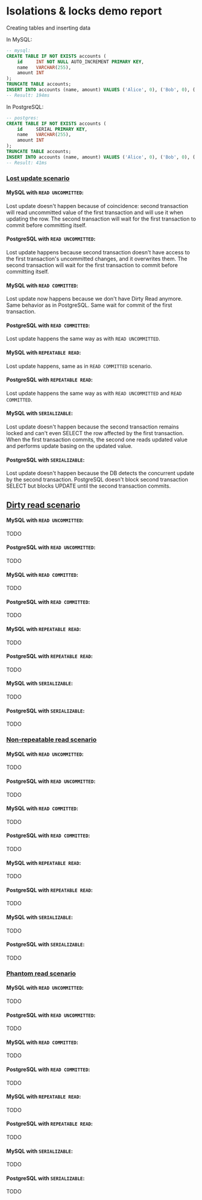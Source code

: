 # Isolations & locks demo report

Creating tables and inserting data

In MySQL:

```sql
-- mysql:
CREATE TABLE IF NOT EXISTS accounts (
    id     INT NOT NULL AUTO_INCREMENT PRIMARY KEY,
    name   VARCHAR(255),
    amount INT
);
TRUNCATE TABLE accounts;
INSERT INTO accounts (name, amount) VALUES ('Alice', 0), ('Bob', 0), ('Charlie', 0), ('Dave', 0), ('Eve', 0), ('Frank', 0)
-- Result: 194ms
```

In PostgreSQL:

```sql
-- postgres:
CREATE TABLE IF NOT EXISTS accounts (
    id     SERIAL PRIMARY KEY,
    name   VARCHAR(255),
    amount INT
);
TRUNCATE TABLE accounts;
INSERT INTO accounts (name, amount) VALUES ('Alice', 0), ('Bob', 0), ('Charlie', 0), ('Dave', 0), ('Eve', 0), ('Frank', 0)
-- Result: 41ms
```

### [Lost update scenario](LOST_UPDATE.md)

#### MySQL with `READ UNCOMMITTED`:

Lost update doesn't happen because of coincidence: second transaction will read uncommitted value of the first transaction and will use it
when updating the row.
The second transaction will wait for the first transaction to commit before committing itself.

#### PostgreSQL with `READ UNCOMMITTED`:

Lost update happens because second transaction doesn't have access to the first transaction's uncommitted changes, and it overwrites them.
The second transaction will wait for the first transaction to commit before committing itself.

#### MySQL with `READ COMMITTED`:

Lost update now happens because we don't have Dirty Read anymore. Same behavior as in PostgreSQL. Same wait for commit of the first
transaction.

#### PostgreSQL with `READ COMMITTED`:

Lost update happens the same way as with `READ UNCOMMITTED`.

#### MySQL with `REPEATABLE READ`:

Lost update happens, same as in `READ COMMITTED` scenario.

#### PostgreSQL with `REPEATABLE READ`:

Lost update happens the same way as with `READ UNCOMMITTED` and `READ COMMITTED`.

#### MySQL with `SERIALIZABLE`:

Lost update doesn't happen because the second transaction remains locked and can't even SELECT the row affected by the first transaction.
When the first transaction commits, the second one reads updated value and performs update basing on the updated value.

#### PostgreSQL with `SERIALIZABLE`:

Lost update doesn't happen because the DB detects the concurrent update by the second transaction. PostgreSQL doesn't block second transaction SELECT but blocks UPDATE until the second transaction commits. 

## [Dirty read scenario](DIRTY_READ.md)

#### MySQL with `READ UNCOMMITTED`:

TODO

#### PostgreSQL with `READ UNCOMMITTED`:

TODO

#### MySQL with `READ COMMITTED`:

TODO

#### PostgreSQL with `READ COMMITTED`:

TODO

#### MySQL with `REPEATABLE READ`:

TODO

#### PostgreSQL with `REPEATABLE READ`:

TODO

#### MySQL with `SERIALIZABLE`:

TODO

#### PostgreSQL with `SERIALIZABLE`:

TODO

### [Non-repeatable read scenario](NON_REPEATABLE_READ.md)

#### MySQL with `READ UNCOMMITTED`:

TODO

#### PostgreSQL with `READ UNCOMMITTED`:

TODO

#### MySQL with `READ COMMITTED`:

TODO

#### PostgreSQL with `READ COMMITTED`:

TODO

#### MySQL with `REPEATABLE READ`:

TODO

#### PostgreSQL with `REPEATABLE READ`:

TODO

#### MySQL with `SERIALIZABLE`:

TODO

#### PostgreSQL with `SERIALIZABLE`:

TODO

### [Phantom read scenario](PHANTOM_READ.md)

#### MySQL with `READ UNCOMMITTED`:

TODO

#### PostgreSQL with `READ UNCOMMITTED`:

TODO

#### MySQL with `READ COMMITTED`:

TODO

#### PostgreSQL with `READ COMMITTED`:

TODO

#### MySQL with `REPEATABLE READ`:

TODO

#### PostgreSQL with `REPEATABLE READ`:

TODO

#### MySQL with `SERIALIZABLE`:

TODO

#### PostgreSQL with `SERIALIZABLE`:

TODO

